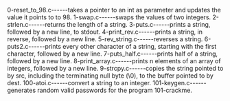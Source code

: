 0-reset_to_98.c------takes a pointer to an int as parameter and updates the value it points to to 98.   1-swap.c------swaps the values of two integers.   2-strlen.c------returns the length of a string.   3-puts.c------prints a string, followed by a new line, to stdout.   4-print_rev.c------prints a string, in reverse, followed by a new line.   5-rev_string.c------reverses a string.   6-puts2.c------prints every other character of a string, starting with the first character, followed by a new line.   7-puts_half.c------prints half of a string, followed by a new line.   8-print_array.c------prints n elements of an array of integers, followed by a new line.   9-strcpy.c------copies the string pointed to by src, including the terminating null byte (\0), to the buffer pointed to by dest.   100-atoi.c------convert a string to an integer.   101-keygen.c------generates random valid passwords for the program 101-crackme.  
